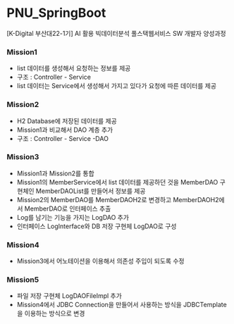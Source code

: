 # PNU_SpringBoot
[K-Digital 부산대22-1기] AI 활용 빅데이터분석 풀스택웹서비스 SW 개발자 양성과정

### Mission1
+ list 데이터를 생성해서 요청하는 정보를 제공
+ 구조 : Controller - Service
+ list 데이터는 Service에서 생성해서 가지고 있다가 요청에 따른 데이터를 제공

### Mission2
+ H2 Database에 저장된 데이터를 제공
+ Mission1과 비교해서 DAO 계층 추가
+ 구조 : Controller - Service -DAO

### Mission3
+ Mission1과 Mission2를 통합
+ Mission1의 MemberService에서 list 데이터를 제공하던 것을 MemberDAO 구현체인 MemberDAOList를 만들어서 정보를 제공
+ Mission2의 MemberDAO를 MemberDAOH2로 변경하고 MemberDAOH2에서 MemberDAO로 인터페이스 추출
+ Log를 남기는 기능을 가지는 LogDAO 추가
+ 인터페이스 LogInterface와 DB 저장 구현체 LogDAO로 구성

### Mission4
+ Mission3에서 어노테이션을 이용해서 의존성 주입이 되도록 수정

### Mission5
+ 파일 저장 구현체 LogDAOFileImpl 추가
+ Mission4에서 JDBC Connection을 만들어서 사용하는 방식을 JDBCTemplate을 이용하는 방식으로 변경
